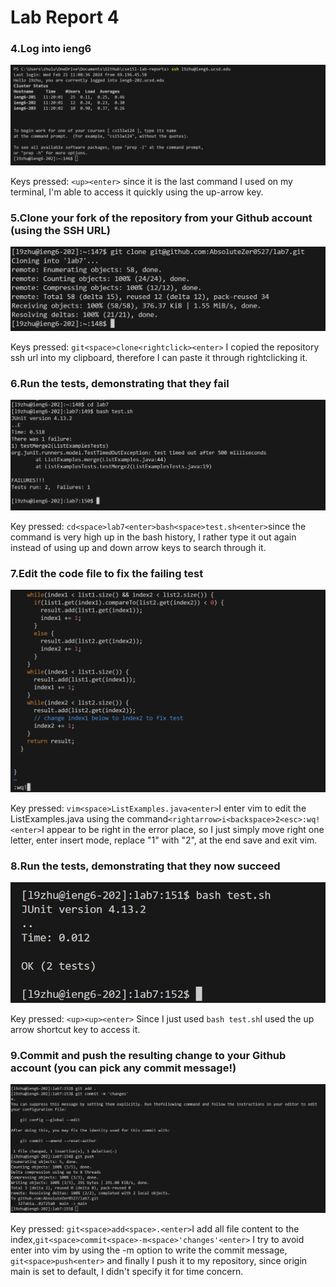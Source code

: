 # Lab Report 4
### 4.Log into ieng6
![alt text](image-20.png)

Keys pressed: `<up><enter>` since it is the last command I used on my terminal, I'm able to access it quickly using the up-arrow key.

### 5.Clone your fork of the repository from your Github account (using the SSH URL)

![alt text](image-21.png)

Keys pressed: `git<space>clone<rightclick><enter>` I copied the repository ssh url into my clipboard, therefore I can paste it through rightclicking it.

### 6.Run the tests, demonstrating that they fail
![alt text](image-22.png)

Key pressed: `cd<space>lab7<enter>bash<space>test.sh<enter>`since the command is very high up in the bash history, I rather type it out again instead of using up and down arrow keys to search through it.

### 7.Edit the code file to fix the failing test

![alt text](image-23.png)

Key pressed: 
`vim<space>ListExamples.java<enter>`I enter vim to edit the ListExamples.java using the command`<rightarrow>i<backspace>2<esc>:wq!<enter>`I appear to be right in the error place, so I just simply move right one letter, enter insert mode, replace "1" with "2", at the end save and exit vim.

### 8.Run the tests, demonstrating that they now succeed
![alt text](image-24.png)

Key pressed: 
`<up><up><enter>` Since I just used `bash test.sh`I used the up arrow shortcut key to access it.

### 9.Commit and push the resulting change to your Github account (you can pick any commit message!)
![alt text](image-25.png)

Key pressed:
`git<space>add<space>.<enter>`I add all file content to the index,`git<space>commit<space>-m<space>'changes'<enter>` I try to avoid enter into vim by using the -m option to write the commit message, 
`git<space>push<enter>` and finally I push it to my repository, since origin main is set to default, I didn't specify it for time concern.
